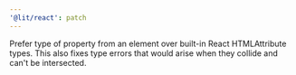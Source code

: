 ```yaml
---
'@lit/react': patch
---
```


Prefer type of property from an element over built-in React HTMLAttribute types. This also fixes type errors that would arise when they collide and can't be intersected.
